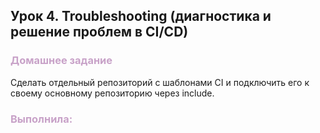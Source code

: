 ## Урок 4. Troubleshooting (диагностика и решение проблем в CI/CD)

<h3><span style="color: #C8A2C8;">Домашнее задание</h3></span>

Сделать отдельный репозиторий с шаблонами CI и подключить его к своему основному репозиторию через include.

<h3><span style="color: #C8A2C8;">Выполнила:</h3></span>




